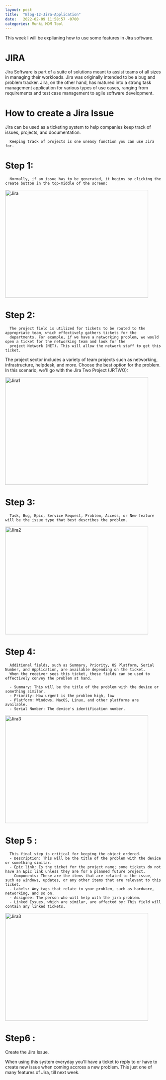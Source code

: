 ```yaml
---
layout: post
title:  "Blog-12-Jira-Application"
date:   2022-02-09 11:58:57 -0700
categories: Munki MDM Tool
---
```


This week I will be explianing how to use some features in Jira software.

<h1>JIRA</h1>
      Jira Software is part of a suite of solutions meant to assist teams of all sizes in managing their workloads. Jira was originally intended to be a bug and problem tracker. Jira, on the other hand, has matured into a strong task management application for various types of use cases, ranging from requirements and test case management to agile software development.

<h1>How to create a Jira Issue</h1>
      Jira can be used as a ticketing system to help companies keep track of issues, projects, and documentation.

      Keeping track of projects is one uneasy function you can use Jira for.
<h1>Step 1:</h1>

      Normally, if an issue has to be generated, it begins by clicking the create button in the top-middle of the screen:


<img src="https://wiki.onosproject.org/download/attachments/1638745/jira-ticket.png?version=1&modificationDate=1416504060019&api=v2" alt="Jira" width="460" height="345">


<h1> Step 2:</h1>

      The project field is utilized for tickets to be routed to the appropriate team, which effectively gathers tickets for the 
      departments. For example, if we have a networking problem, we would open a ticket for the networking team and look for the 
      project Network (NET). This will allow the network staff to get this ticket.


The project sector includes a variety of team projects such as networking, infrastructure, helpdesk, and more. Choose the best option for the problem. In this scenario, we'll go with the Jira Two Project (JRTWO):


<img src="https://scriptrunner.adaptavist.com/4.1.3.14/jira/fragments/image/create-issue-linked.png" alt="Jira1" width="460" height="345">

<h1>Step 3:</h1>

      Task, Bug, Epic, Service Request, Problem, Access, or New feature will be the issue type that best describes the problem.


<img src="https://wiki.onap.org/download/attachments/1015913/JIRA_ONAP_1.jpg?version=1&modificationDate=1495612279000&api=v2" alt="Jira2" width="460" height="345">

<h1>Step 4:</h1>

      Additional fields, such as Summary, Priority, OS Platform, Serial Number, and Application, are available depending on the ticket. 
      When the receiver sees this ticket, these fields can be used to effectively convey the problem at hand.

      - Summary: This will be the title of the problem with the device or something similar.
      - Priority: How urgent is the problem high, low
      - Platform: Windows, MacOS, Linux, and other platforms are available.
      - Serial Number: The device's identification number.


<img src="https://s3-eu-central-1.amazonaws.com/euc-cdn.freshdesk.com/data/helpdesk/attachments/production/80036026278/original/lZ_sHtBNqqxpIeIElgnw8R4v7Lx53G_3ew.png?1631195354" alt="Jira3" width="460" height="345">

<h1>Step 5 :</h1>

      This final step is critical for keeping the object ordered.
      - Description: This will be the title of the problem with the device or something similar.
      - Epic link: Is the ticket for the project name; some tickets do not have an Epic link unless they are for a planned future project.
      - Components: These are the items that are related to the issue, such as windows, updates, or any other items that are relevant to this ticket.
      - Labels: Any tags that relate to your problem, such as hardware, networking, and so on.
      - Assignee: The person who will help with the jira problem.
      - Linked Issues, which are similar, are affected by: This field will contain any linked tickets. 

<img src="https://confluence.atlassian.com/jirakb/files/779158632/779158634/2/1444696422718/Screen+Shot+2013-06-11+at+3.21.04+PM.png" alt="Jira3" width="460" height="345">

<h1>Step6 :</h1>

Create the Jira Issue.

When using this system everyday you'll have a ticket to reply to or have to create new issue when coming accross a new problem. This just one of many features of Jira, till next week.